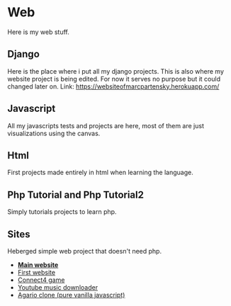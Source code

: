 # Web

Here is my web stuff.

## Django

Here is the place where i put all my django projects. This is also where my website project is being edited. For now it serves no purpose but it could changed later on.
Link: https://websiteofmarcpartensky.herokuapp.com/

## Javascript

All my javascripts tests and projects are here, most of them are just visualizations using the canvas.

## Html

First projects made entirely in html when learning the language.

## Php Tutorial and Php Tutorial2

Simply tutorials projects to learn php.

## Sites

Heberged simple web project that doesn't need php.
* [__Main website__](https://websiteofmarcpartensky.herokuapp.com/)
* [ First website ](https://marc-partensky.netlify.com/)
* [ Connect4 game ](https://connect4ofmarcpartensky.herokuapp.com/)
* [ Youtube music downloader ](https://youtube-downloader-of-marc.herokuapp.com)
* [ Agario clone (pure vanilla javascript) ](https://agario-marc-partensky.herokuapp.com/)





